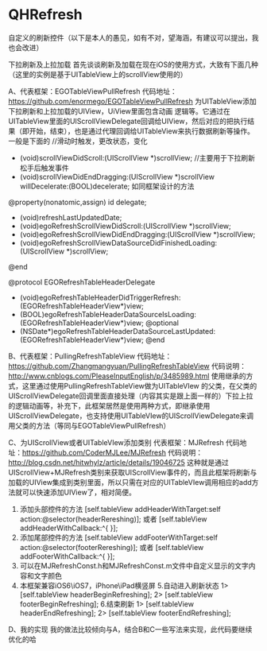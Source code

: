 QHRefresh
=========

自定义的刷新控件（以下是本人的愚见，如有不对，望海涵，有建议可以提出，我也会改进）

下拉刷新及上拉加载
首先谈谈刷新及加载在现在iOS的使用方式，大致有下面几种（这里的实例是基于UITableView上的scrollView使用的）

A、代表框架：EGOTableViewPullRefresh
   代码地址：https://github.com/enormego/EGOTableViewPullRefresh
   为UITableView添加下拉刷新和上拉加载的UIView，UiView里面包含动画   逻辑等。它通过在UITableView里面的UIScrollViewDelegate回调给UIView，然后对应的把执行结果（即开始，结束），也是通过代理回调给UITableView来执行数据刷新等操作。
一般是下面的
//滑动时触发，更改状态，变化
- (void)scrollViewDidScroll:(UIScrollView *)scrollView; 
//主要用于下拉刷新松手后触发事件
- (void)scrollViewDidEndDragging:(UIScrollView *)scrollView willDecelerate:(BOOL)decelerate;
如同框架设计的方法

@property(nonatomic,assign) id <EGORefreshTableHeaderDelegate> delegate;

- (void)refreshLastUpdatedDate;
- (void)egoRefreshScrollViewDidScroll:(UIScrollView *)scrollView;
- (void)egoRefreshScrollViewDidEndDragging:(UIScrollView *)scrollView;
- (void)egoRefreshScrollViewDataSourceDidFinishedLoading:(UIScrollView *)scrollView;

@end

@protocol EGORefreshTableHeaderDelegate
- (void)egoRefreshTableHeaderDidTriggerRefresh:(EGORefreshTableHeaderView*)view;
- (BOOL)egoRefreshTableHeaderDataSourceIsLoading:(EGORefreshTableHeaderView*)view;
@optional
- (NSDate*)egoRefreshTableHeaderDataSourceLastUpdated:(EGORefreshTableHeaderView*)view;
@end

B、代表框架：PullingRefreshTableView
   代码地址：https://github.com/Zhangmangyuan/PullingRefreshTableView
   代码说明：http://www.cnblogs.com/PleaseInputEnglish/p/3485989.html
   使用继承的方式，这里通过使用PullingRefreshTableView做为UITableVIew 的父类，在父类的UIScrollViewDelegate回调里面直接处理（内容其实是跟上面一样的）下拉上拉的逻辑动画等，补充下，此框架居然是使用两种方式，即继承使用UIScrollViewDelegate，也支持使用UITableVIew的UIScrollViewDelegate来调用父类的方法（等同与EGOTableViewPullRefresh）


C、为UIScrollView或者UITableVIew添加类别
   代表框架：MJRefresh
   代码地址：https://github.com/CoderMJLee/MJRefresh
   代码说明：http://blog.csdn.net/hitwhylz/article/details/19046725
   这种就是通过UIScrollView+MJRefresh类别来获取UIScrollView事件的，而且此框架将刷新与加载的UIView集成到类别里面，所以只需在对应的UITableVIew调用相应的add方法就可以快速添加UIView了，相对简便。

 1. 添加头部控件的方法
 [self.tableView addHeaderWithTarget:self action:@selector(headerRereshing)];
 或者
 [self.tableView addHeaderWithCallback:^{ }];
 2. 添加尾部控件的方法
 [self.tableView addFooterWithTarget:self action:@selector(footerRereshing)];
 或者
 [self.tableView addFooterWithCallback:^{ }];
 3. 可以在MJRefreshConst.h和MJRefreshConst.m文件中自定义显示的文字内容和文字颜色
 4. 本框架兼容iOS6\iOS7，iPhone\iPad横竖屏
 5.自动进入刷新状态
 1> [self.tableView headerBeginRefreshing];
 2> [self.tableView footerBeginRefreshing];
 6.结束刷新
 1> [self.tableView headerEndRefreshing];
 2> [self.tableView footerEndRefreshing];

D、我的实现
    我的做法比较倾向与A，结合B和C一些写法来实现，此代码要继续优化的哈


